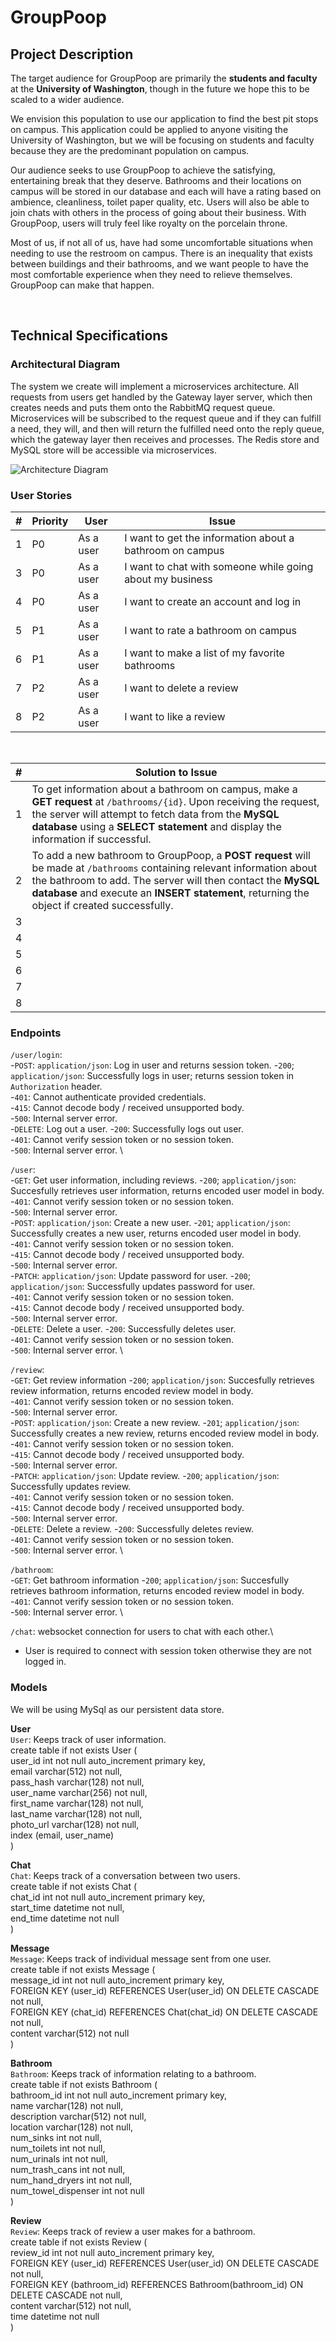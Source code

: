 # GroupPoop

## Project Description

The target audience for GroupPoop are primarily the **students and faculty** at the **University of Washington**, though in the future we hope this to be scaled to a wider audience. 

We envision this population to use our application to find the best pit stops on campus. This application could be applied to anyone visiting the University of Washington, but we will be focusing on students and faculty because they are the predominant population on campus.

Our audience seeks to use GroupPoop to achieve the satisfying, entertaining break that they deserve. Bathrooms and their locations on campus will be stored in our database and each will have a rating based on ambience, cleanliness, toilet paper quality, etc. Users will also be able to join chats with others in the process of going about their business. With GroupPoop, users will truly feel like royalty on the porcelain throne.

Most of us, if not all of us, have had some uncomfortable situations when needing to use the restroom on campus. There is an inequality that exists between buildings and their bathrooms, and we want people to have the most comfortable experience when they need to relieve themselves. GroupPoop can make that happen.

<br>

## Technical Specifications

### Architectural Diagram
The system we create will implement a microservices architecture. All requests from users get handled by the Gateway layer server, which then creates needs and puts them onto the RabbitMQ request queue. Microservices will be subscribed to the request queue and if they can fulfill a need, they will, and then will return the fulfilled need onto the reply queue, which the gateway layer then receives and processes. The Redis store and MySQL store will be accessible via microservices.

![Architecture Diagram](img/architecture_diagram.png)

### User Stories

| #   | Priority | User      | Issue |
| --- | -------- | --------- | ----- |
| 1   | P0       | As a user | I want to get the information about a bathroom on campus |
| 3   | P0       | As a user | I want to chat with someone while going about my business |
| 4   | P0       | As a user | I want to create an account and log in |
| 5   | P1       | As a user | I want to rate a bathroom on campus |
| 6   | P1       | As a user | I want to make a list of my favorite bathrooms |
| 7   | P2       | As a user | I want to delete a review |
| 8   | P2       | As a user | I want to like a review |

<br>

| #   | Solution to Issue |
| --- | -------- |
| 1   | To get information about a bathroom on campus, make a **GET request** at `/bathrooms/{id}`. Upon receiving the request, the server will attempt to fetch data from the **MySQL database** using a **SELECT statement** and display the information if successful. |
| 2   | To add a new bathroom to GroupPoop, a **POST request** will be made at `/bathrooms` containing relevant information about the bathroom to add. The server will then contact the **MySQL database** and execute an **INSERT statement**, returning the object if created successfully. |
| 3   |  |
| 4   |  |
| 5   |  |
| 6   |  |
| 7   |  |
| 8   |  |

### Endpoints
`/user/login`: \
  -`POST`: `application/json`: Log in user and returns session token.
    -`200`; `application/json`: Successfully logs in user; returns session token in `Authorization` header. \
    -`401`: Cannot authenticate provided credentials. \
    -`415`: Cannot decode body / received unsupported body. \
    -`500`: Internal server error. \
  -`DELETE`: Log out a user.
    -`200`: Successfully logs out user. \
    -`401`: Cannot verify session token or no session token. \
    -`500`: Internal server error. \

`/user`: \
  -`GET`: Get user information, including reviews.
    -`200`; `application/json`: Succesfully retrieves user information, returns encoded user model in body. \
    -`401`: Cannot verify session token or no session token. \
    -`500`: Internal server error. \
  -`POST`: `application/json`: Create a new user.
    -`201`; `application/json`: Successfully creates a new user, returns encoded user model in body. \
    -`401`: Cannot verify session token or no session token. \
    -`415`: Cannot decode body / received unsupported body. \
    -`500`: Internal server error. \
  -`PATCH`: `application/json`: Update password for user.
    -`200`; `application/json`: Successfully updates password for user. \
    -`401`: Cannot verify session token or no session token. \
    -`415`: Cannot decode body / received unsupported body. \
    -`500`: Internal server error. \
  -`DELETE`: Delete a user.
    -`200`: Successfully deletes user. \
    -`401`: Cannot verify session token or no session token. \
    -`500`: Internal server error. \

`/review`: \
  -`GET`: Get review information
    -`200`; `application/json`: Succesfully retrieves review information, returns encoded review model in body. \
    -`401`: Cannot verify session token or no session token. \
    -`500`: Internal server error. \
  -`POST`: `application/json`: Create a new review.
    -`201`; `application/json`: Successfully creates a new review, returns encoded review model in body. \
    -`401`: Cannot verify session token or no session token. \
    -`415`: Cannot decode body / received unsupported body. \
    -`500`: Internal server error. \
  -`PATCH`: `application/json`: Update review.
    -`200`; `application/json`: Successfully updates review. \
    -`401`: Cannot verify session token or no session token. \
    -`415`: Cannot decode body / received unsupported body. \
    -`500`: Internal server error. \
  -`DELETE`: Delete a review.
    -`200`: Successfully deletes review. \
    -`401`: Cannot verify session token or no session token. \
    -`500`: Internal server error. \

`/bathroom`: \
  -`GET`: Get bathroom information
    -`200`; `application/json`: Succesfully retrieves bathroom information, returns encoded review model in body. \
    -`401`: Cannot verify session token or no session token. \
    -`500`: Internal server error. \

`/chat`: websocket connection for users to chat with each other.\
  - User is required to connect with session token otherwise they are not logged in.



### Models

We will be using MySql as our persistent data store.

**User** \
`User`: Keeps track of user information. \
create table if not exists User ( \
  user_id int not null auto_increment primary key, \
  email varchar(512) not null, \
  pass_hash varchar(128) not null, \
  user_name varchar(256) not null, \
  first_name varchar(128) not null, \
  last_name varchar(128) not null, \
  photo_url varchar(128) not null, \
  index (email, user_name) \
)

**Chat** \
`Chat`: Keeps track of a conversation between two users. \
create table if not exists Chat ( \
  chat_id int not null auto_increment primary key, \
  start_time datetime not null, \
  end_time datetime not null \
)

**Message** \
`Message`: Keeps track of individual message sent from one user. \
create table if not exists Message ( \
  message_id int not null auto_increment primary key, \
  FOREIGN KEY (user_id) REFERENCES User(user_id) ON DELETE CASCADE not null, \
  FOREIGN KEY (chat_id) REFERENCES Chat(chat_id) ON DELETE CASCADE not null, \
  content varchar(512) not null \
)

**Bathroom** \
`Bathroom`: Keeps track of information relating to a bathroom. \
create table if not exists Bathroom ( \
  bathroom_id int not null auto_increment primary key, \
  name varchar(128) not null, \
  description varchar(512) not null, \
  location varchar(128) not null, \
  num_sinks int not null, \
  num_toilets int not null, \
  num_urinals int not null, \
  num_trash_cans int not null, \
  num_hand_dryers int not null, \
  num_towel_dispenser int not null \
)

**Review** \
`Review`: Keeps track of review a user makes for a bathroom. \
create table if not exists Review ( \
  review_id int not null auto_increment primary key, \
  FOREIGN KEY (user_id) REFERENCES User(user_id) ON DELETE CASCADE not null, \
  FOREIGN KEY (bathroom_id) REFERENCES Bathroom(bathroom_id) ON DELETE CASCADE not null, \
  content varchar(512) not null, \
  time datetime not null \
)


